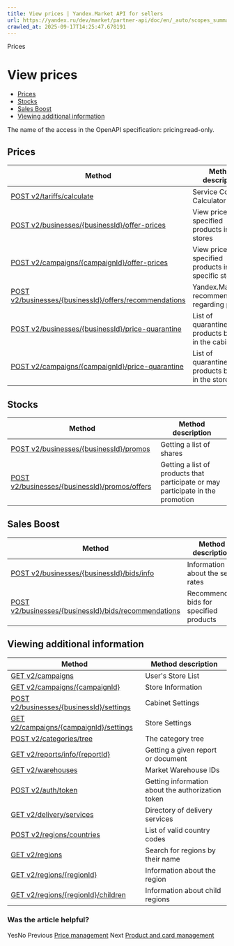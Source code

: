 ```yaml
---
title: View prices | Yandex.Market API for sellers
url: https://yandex.ru/dev/market/partner-api/doc/en/_auto/scopes_summary/pages/pricing_read-only
crawled_at: 2025-09-17T14:25:47.678191
---
```


Prices
# View prices
  * [Prices](https://yandex.ru/dev/market/partner-api/doc/en/_auto/scopes_summary/pages/en/_auto/scopes_summary/pages/pricing_read-only#prices)
  * [Stocks](https://yandex.ru/dev/market/partner-api/doc/en/_auto/scopes_summary/pages/en/_auto/scopes_summary/pages/pricing_read-only#stocks)
  * [Sales Boost](https://yandex.ru/dev/market/partner-api/doc/en/_auto/scopes_summary/pages/en/_auto/scopes_summary/pages/pricing_read-only#sales-boost)
  * [Viewing additional information](https://yandex.ru/dev/market/partner-api/doc/en/_auto/scopes_summary/pages/en/_auto/scopes_summary/pages/pricing_read-only#common)


The name of the access in the OpenAPI specification: pricing:read-only.
##  [](https://yandex.ru/dev/market/partner-api/doc/en/_auto/scopes_summary/pages/en/_auto/scopes_summary/pages/pricing_read-only#prices)Prices
**Method** |  **Method description**  
---|---  
[POST v2/tariffs/calculate](https://yandex.ru/dev/market/partner-api/doc/en/_auto/scopes_summary/pages/en/reference/tariffs/calculateTariffs) |  Service Cost Calculator  
[POST v2/businesses/{businessId}/offer-prices](https://yandex.ru/dev/market/partner-api/doc/en/_auto/scopes_summary/pages/en/reference/prices/getDefaultPrices) |  View prices for specified products in all stores  
[POST v2/campaigns/{campaignId}/offer-prices](https://yandex.ru/dev/market/partner-api/doc/en/_auto/scopes_summary/pages/en/reference/assortment/getPricesByOfferIds) |  View prices for specified products in a specific store  
[POST v2/businesses/{businessId}/offers/recommendations](https://yandex.ru/dev/market/partner-api/doc/en/_auto/scopes_summary/pages/en/reference/business-assortment/getOfferRecommendations) |  Yandex.Market's recommendations regarding prices  
[POST v2/businesses/{businessId}/price-quarantine](https://yandex.ru/dev/market/partner-api/doc/en/_auto/scopes_summary/pages/en/reference/business-assortment/getBusinessQuarantineOffers) |  List of quarantined products by price in the cabinet  
[POST v2/campaigns/{campaignId}/price-quarantine](https://yandex.ru/dev/market/partner-api/doc/en/_auto/scopes_summary/pages/en/reference/assortment/getCampaignQuarantineOffers) |  List of quarantined products by price in the store  
##  [](https://yandex.ru/dev/market/partner-api/doc/en/_auto/scopes_summary/pages/en/_auto/scopes_summary/pages/pricing_read-only#stocks)Stocks
**Method** |  **Method description**  
---|---  
[POST v2/businesses/{businessId}/promos](https://yandex.ru/dev/market/partner-api/doc/en/_auto/scopes_summary/pages/en/reference/promos/getPromos) |  Getting a list of shares  
[POST v2/businesses/{businessId}/promos/offers](https://yandex.ru/dev/market/partner-api/doc/en/_auto/scopes_summary/pages/en/reference/promos/getPromoOffers) |  Getting a list of products that participate or may participate in the promotion  
##  [](https://yandex.ru/dev/market/partner-api/doc/en/_auto/scopes_summary/pages/en/_auto/scopes_summary/pages/pricing_read-only#sales-boost)Sales Boost
**Method** |  **Method description**  
---|---  
[POST v2/businesses/{businessId}/bids/info](https://yandex.ru/dev/market/partner-api/doc/en/_auto/scopes_summary/pages/en/reference/bids/getBidsInfoForBusiness) |  Information about the set rates  
[POST v2/businesses/{businessId}/bids/recommendations](https://yandex.ru/dev/market/partner-api/doc/en/_auto/scopes_summary/pages/en/reference/bids/getBidsRecommendations) |  Recommended bids for specified products  
##  [](https://yandex.ru/dev/market/partner-api/doc/en/_auto/scopes_summary/pages/en/_auto/scopes_summary/pages/pricing_read-only#common)Viewing additional information
**Method** |  **Method description**  
---|---  
[GET v2/campaigns](https://yandex.ru/dev/market/partner-api/doc/en/_auto/scopes_summary/pages/en/reference/campaigns/getCampaigns) |  User's Store List  
[GET v2/campaigns/{campaignId}](https://yandex.ru/dev/market/partner-api/doc/en/_auto/scopes_summary/pages/en/reference/campaigns/getCampaign) |  Store Information  
[POST v2/businesses/{businessId}/settings](https://yandex.ru/dev/market/partner-api/doc/en/_auto/scopes_summary/pages/en/reference/businesses/getBusinessSettings) |  Cabinet Settings  
[GET v2/campaigns/{campaignId}/settings](https://yandex.ru/dev/market/partner-api/doc/en/_auto/scopes_summary/pages/en/reference/campaigns/getCampaignSettings) |  Store Settings  
[POST v2/categories/tree](https://yandex.ru/dev/market/partner-api/doc/en/_auto/scopes_summary/pages/en/reference/categories/getCategoriesTree) |  The category tree  
[GET v2/reports/info/{reportId}](https://yandex.ru/dev/market/partner-api/doc/en/_auto/scopes_summary/pages/en/reference/reports/getReportInfo) |  Getting a given report or document  
[GET v2/warehouses](https://yandex.ru/dev/market/partner-api/doc/en/_auto/scopes_summary/pages/en/reference/warehouses/getFulfillmentWarehouses) |  Market Warehouse IDs  
[POST v2/auth/token](https://yandex.ru/dev/market/partner-api/doc/en/_auto/scopes_summary/pages/en/reference/auth/getAuthTokenInfo) |  Getting information about the authorization token  
[GET v2/delivery/services](https://yandex.ru/dev/market/partner-api/doc/en/_auto/scopes_summary/pages/en/reference/orders/getDeliveryServices) |  Directory of delivery services  
[POST v2/regions/countries](https://yandex.ru/dev/market/partner-api/doc/en/_auto/scopes_summary/pages/en/reference/regions/getRegionsCodes) |  List of valid country codes  
[GET v2/regions](https://yandex.ru/dev/market/partner-api/doc/en/_auto/scopes_summary/pages/en/reference/regions/searchRegionsByName) |  Search for regions by their name  
[GET v2/regions/{regionId}](https://yandex.ru/dev/market/partner-api/doc/en/_auto/scopes_summary/pages/en/reference/regions/searchRegionsById) |  Information about the region  
[GET v2/regions/{regionId}/children](https://yandex.ru/dev/market/partner-api/doc/en/_auto/scopes_summary/pages/en/reference/regions/searchRegionChildren) |  Information about child regions  
### Was the article helpful?
YesNo
Previous
[Price management](https://yandex.ru/dev/market/partner-api/doc/en/_auto/scopes_summary/pages/en/_auto/scopes_summary/pages/pricing)
Next
[Product and card management](https://yandex.ru/dev/market/partner-api/doc/en/_auto/scopes_summary/pages/en/_auto/scopes_summary/pages/offers-and-cards-management)
